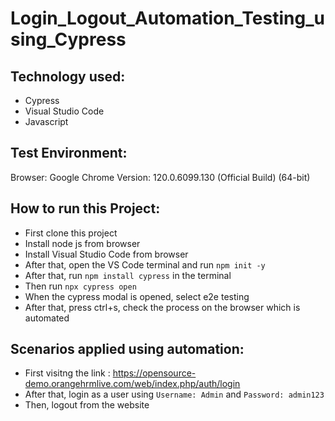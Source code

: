 # Login_Logout_Automation_Testing_using_Cypress

## Technology used:
- Cypress
- Visual Studio Code
- Javascript
  
## Test Environment:
Browser: Google Chrome
Version: 120.0.6099.130 (Official Build) (64-bit)

## How to run this Project:
- First clone this project
- Install node js from browser
- Install Visual Studio Code from browser
- After that, open the VS Code terminal and run ```npm init -y ``` 
- After that, run ```npm install cypress``` in the terminal
- Then run ```npx cypress open```
- When the cypress modal is opened, select e2e testing
- After that, press ctrl+s, check the process on the browser which is automated

## Scenarios applied using automation:
- First visitng the link :
  https://opensource-demo.orangehrmlive.com/web/index.php/auth/login
- After that, login as a user using ```Username: Admin``` and ```Password: admin123```
- Then, logout from the website 
